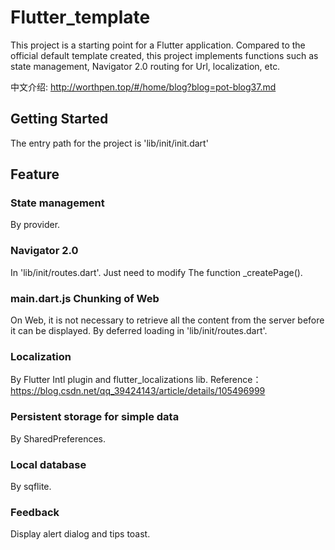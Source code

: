 # Flutter_template

This project is a starting point for a Flutter application.
Compared to the official default template created,
this project implements functions such as state management,
Navigator 2.0 routing for Url, localization, etc.

中文介绍: http://worthpen.top/#/home/blog?blog=pot-blog37.md

## Getting Started

The entry path for the project is 'lib/init/init.dart'

## Feature

### State management

By provider.

### Navigator 2.0
In 'lib/init/routes.dart'. Just need to modify The function _createPage().

### main.dart.js Chunking of Web
On Web, it is not necessary to retrieve all the content from the server before it can be displayed. 
By deferred loading in 'lib/init/routes.dart'.

### Localization

By Flutter Intl plugin and flutter_localizations lib.
Reference：https://blog.csdn.net/qq_39424143/article/details/105496999

### Persistent storage for simple data

By SharedPreferences.

### Local database

By sqflite.

### Feedback

Display alert dialog and tips toast.
